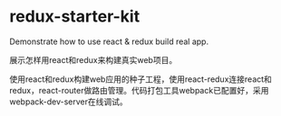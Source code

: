 # redux-starter-kit
Demonstrate how to use react &amp; redux build real app. 

展示怎样用react和redux来构建真实web项目。

使用react和redux构建web应用的种子工程，使用react-redux连接react和redux，react-router做路由管理。代码打包工具webpack已配置好，采用webpack-dev-server在线调试。
